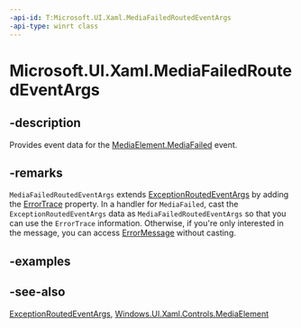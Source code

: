 ```yaml
---
-api-id: T:Microsoft.UI.Xaml.MediaFailedRoutedEventArgs
-api-type: winrt class
---
```


<!-- Class syntax.
public class MediaFailedRoutedEventArgs : Microsoft.UI.Xaml.ExceptionRoutedEventArgs, Microsoft.UI.Xaml.IMediaFailedRoutedEventArgs
-->

# Microsoft.UI.Xaml.MediaFailedRoutedEventArgs

## -description

Provides event data for the [MediaElement.MediaFailed](/uwp/api/windows.ui.xaml.controls.mediaelement.mediafailed) event.

## -remarks

`MediaFailedRoutedEventArgs` extends [ExceptionRoutedEventArgs](exceptionroutedeventargs.md) by adding the [ErrorTrace](mediafailedroutedeventargs_errortrace.md) property. In a handler for `MediaFailed`, cast the `ExceptionRoutedEventArgs` data as `MediaFailedRoutedEventArgs` so that you can use the `ErrorTrace` information. Otherwise, if you're only interested in the message, you can access [ErrorMessage](exceptionroutedeventargs_errormessage.md) without casting.

## -examples

## -see-also

[ExceptionRoutedEventArgs](exceptionroutedeventargs.md), [Windows.UI.Xaml.Controls.MediaElement](/uwp/api/windows.ui.xaml.controls.mediaelement)
